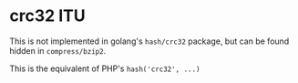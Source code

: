 # crc32 ITU

This is not implemented in golang's `hash/crc32` package, but can be found hidden in `compress/bzip2`.

This is the equivalent of PHP's `hash('crc32', ...)`
